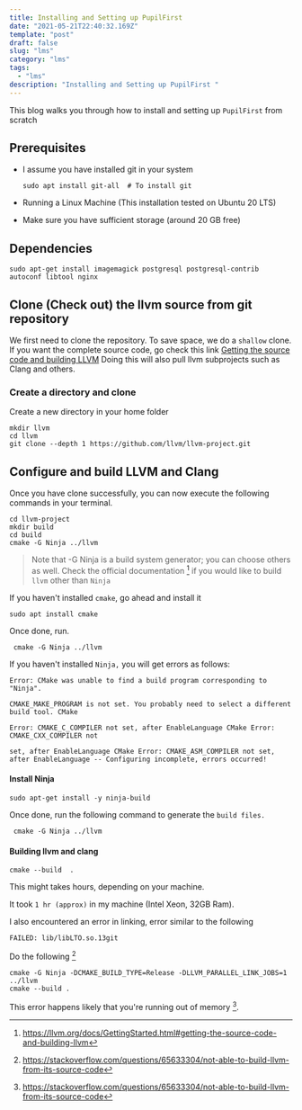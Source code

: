 ```yaml
---
title: Installing and Setting up PupilFirst 
date: "2021-05-21T22:40:32.169Z"
template: "post"
draft: false
slug: "lms"
category: "lms"
tags:
  - "lms"
description: "Installing and Setting up PupilFirst "
---
```

This blog walks you through how to install and setting up `PupilFirst` from scratch

## Prerequisites 
- I assume you have installed git in your system 
  ```
  sudo apt install git-all  # To install git
  ```
- Running a Linux Machine (This installation tested on Ubuntu 20 LTS)

- Make sure you have sufficient storage (around 20 GB free)

## Dependencies 
```
sudo apt-get install imagemagick postgresql postgresql-contrib autoconf libtool nginx
```

## Clone (Check out) the llvm source from git repository
We first need to clone the repository. To save space, we do a `shallow` clone. If you want the complete source code, go check this link [Getting the source code and building LLVM](https://llvm.org/docs/GettingStarted.html#getting-the-source-code-and-building-llvm)
Doing this will also pull llvm subprojects such as Clang and others. 



### Create a directory and clone 
 Create a new directory in your home folder
  ```
  mkdir llvm
  cd llvm
  git clone --depth 1 https://github.com/llvm/llvm-project.git
```
## Configure and build LLVM and Clang
 Once you have clone successfully, you can now execute the following commands in your terminal. 
 ```
 cd llvm-project
 mkdir build
 cd build
 cmake -G Ninja ../llvm
```
> Note that -G Ninja is a build system generator; you can choose others as well. Check the official documentation [^1] if you would like to build `llvm` other than `Ninja`

If you haven't installed `cmake`, go ahead and install it
```
sudo apt install cmake
```
Once done, run. 

```
 cmake -G Ninja ../llvm

```
If you haven't installed `Ninja,` you will get errors as follows:

```
Error: CMake was unable to find a build program corresponding to "Ninja". 

CMAKE_MAKE_PROGRAM is not set. You probably need to select a different build tool. CMake 

Error: CMAKE_C_COMPILER not set, after EnableLanguage CMake Error: CMAKE_CXX_COMPILER not 

set, after EnableLanguage CMake Error: CMAKE_ASM_COMPILER not set, after EnableLanguage -- Configuring incomplete, errors occurred!
```

#### Install Ninja

```
sudo apt-get install -y ninja-build
```
Once done, run the following command to generate the `build files.`
```
 cmake -G Ninja ../llvm

```
#### Building llvm and clang

```
cmake --build  .
```
This might takes hours, depending on your machine. 

It took `1 hr (approx)` in my machine  (Intel Xeon, 32GB Ram). 

I also encountered an error in linking, error similar to the following 
```
FAILED: lib/libLTO.so.13git
```
 Do the following [^2]

 ```
 cmake -G Ninja -DCMAKE_BUILD_TYPE=Release -DLLVM_PARALLEL_LINK_JOBS=1 ../llvm
 cmake --build .
 ```
 This error happens likely that you're running out of memory [^2].



[^1]: https://llvm.org/docs/GettingStarted.html#getting-the-source-code-and-building-llvm
[^2]: https://stackoverflow.com/questions/65633304/not-able-to-build-llvm-from-its-source-code




